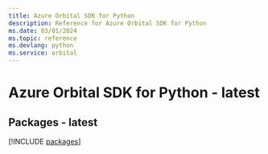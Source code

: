 ```yaml
---
title: Azure Orbital SDK for Python
description: Reference for Azure Orbital SDK for Python
ms.date: 03/01/2024
ms.topic: reference
ms.devlang: python
ms.service: orbital
---
```

# Azure Orbital SDK for Python - latest
## Packages - latest
[!INCLUDE [packages](orbital-index.md)]